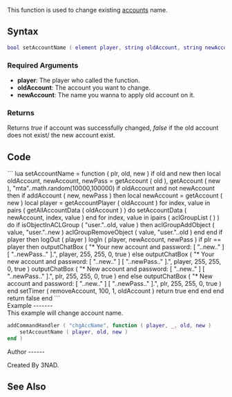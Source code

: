 This function is used to change existing [accounts](/account.md "wikilink") name.

Syntax
------

``` lua
bool setAccountName ( element player, string oldAccount, string newAccount )
```

### Required Arguments

-   **player**: The player who called the function.
-   **oldAccount**: The account you want to change.
-   **newAccount**: The name you wanna to apply old account on it.

### Returns

Returns *true* if account was successfully changed, *false* if the old account does not exist/ the new account exist.

Code
----

<section name="Function source" class="server" show="true">
``` lua
setAccountName = function ( plr, old, new )
    if old and new then
        local oldAccount, newAccount, newPass = getAccount ( old ), getAccount ( new ), "mta"..math.random(10000,100000)
        if oldAccount and not newAccount then
            if addAccount ( new, newPass ) then
                local newAccount = getAccount ( new )
                local player = getAccountPlayer ( oldAccount )
                for index, value in pairs ( getAllAccountData ( oldAccount ) ) do
                    setAccountData ( newAccount, index, value )
                end
                for index, value in ipairs ( aclGroupList ( ) ) do
                    if isObjectInACLGroup ( "user."..old, value ) then
                        aclGroupAddObject ( value, "user."..new )
                        aclGroupRemoveObject ( value, "user."..old )
                    end
                end
                if player then
                    logOut ( player )
                    logIn ( player, newAccount, newPass )               
                    if plr == player then
                        outputChatBox ( "* Your new account and password: [ "..new.." ] [ "..newPass.." ].", player, 255, 255, 0, true )
                    else
                        outputChatBox ( "* Your new account and password: [ "..new.." ] [ "..newPass.." ].", player, 255, 255, 0, true )
                        outputChatBox ( "* New account and password: [ "..new.." ] [ "..newPass.." ].", plr, 255, 255, 0, true )
                    end
                else
                    outputChatBox ( "* New account and password: [ "..new.." ] [ "..newPass.." ].", plr, 255, 255, 0, true )
                end
                setTimer ( removeAccount, 100, 1, oldAccount )
                return true
            end
        end
    end
    return false
end
```

</section>
Example
-------

<section name="Server" class="server" show="true">
This example will change account name.

``` lua
addCommandHandler ( "chgAccName", function ( player, _, old, new )
    setAccountName ( player, old, new )
end )
```

</section>
Author
------

Created By 3NAD.

See Also
--------
